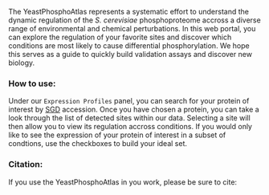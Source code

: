 The YeastPhosphoAtlas represents a systematic effort to understand the dynamic regulation of the
*S. cerevisiae* phosphoproteome accross a diverse range of environmental and chemical perturbations.
In this web portal, you can explore the regulation of your favorite sites and discover which conditions
are most likely to cause differential phosphorylation. We hope this serves as a guide to quickly
build validation assays and discover new biology.

### How to use:

Under our `Expression Profiles` panel, you can search for your protein of interest by
[SGD](https://www.yeastgenome.org/) accession. Once you have chosen a protein, you can
take a look through the list of detected sites within our data. Selecting a site will
then allow you to view its regulation accross conditions. If you would only like to see
the expression of your protein of interest in a subset of condtions, use the checkboxes
to build your ideal set.

### Citation:

If you use the YeastPhosphoAtlas in you work, please be sure to cite:

